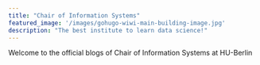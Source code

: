 ```yaml
---
title: "Chair of Information Systems"
featured_image: '/images/gohugo-wiwi-main-building-image.jpg'
description: "The best institute to learn data science!"
---
```

Welcome to the official blogs of Chair of Information Systems at HU-Berlin
